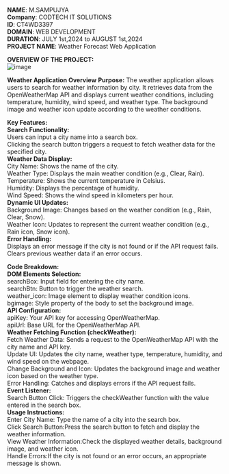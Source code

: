 **NAME**: M.SAMPUJYA\
**Company**: CODTECH IT SOLUTIONS\
**ID**: CT4WD3397\
**DOMAIN**: WEB DEVELOPMENT\
**DURATION**: JULY 1st,2024 to AUGUST 1st,2024\
**PROJECT NAME**: Weather Forecast Web Application

****OVERVIEW OF THE PROJECT:****\
![image](https://github.com/user-attachments/assets/bf049fe1-d274-45cb-9db2-158351fe5034)


**Weather Application Overview**
**Purpose:**
The weather application allows users to search for weather information by city.
It retrieves data from the OpenWeatherMap API and displays current weather conditions, including temperature, humidity, wind speed, and weather type. 
The background image and weather icon update according to the weather conditions.

**Key Features:**\
**Search Functionality:**\
Users can input a city name into a search box.\
Clicking the search button triggers a request to fetch weather data for the specified city.\
**Weather Data Display:**\
City Name: Shows the name of the city.\
Weather Type: Displays the main weather condition (e.g., Clear, Rain).\
Temperature: Shows the current temperature in Celsius.\
Humidity: Displays the percentage of humidity.\
Wind Speed: Shows the wind speed in kilometers per hour.\
**Dynamic UI Updates:**\
Background Image: Changes based on the weather condition (e.g., Rain, Clear, Snow).\
Weather Icon: Updates to represent the current weather condition (e.g., Rain icon, Snow icon).\
**Error Handling:**\
Displays an error message if the city is not found or if the API request fails.\
Clears previous weather data if an error occurs.

**Code Breakdown:**\
**DOM Elements Selection:**\
searchBox: Input field for entering the city name.\
searchBtn: Button to trigger the weather search.\
weather_icon: Image element to display weather condition icons.\
bgimage: Style property of the body to set the background image.\
**API Configuration:**\
apiKey: Your API key for accessing OpenWeatherMap.\
apiUrl: Base URL for the OpenWeatherMap API.\
**Weather Fetching Function (checkWeather):**\
Fetch Weather Data: Sends a request to the OpenWeatherMap API with the city name and API key.\
Update UI: Updates the city name, weather type, temperature, humidity, and wind speed on the webpage.\
Change Background and Icon: Updates the background image and weather icon based on the weather type.\
Error Handling: Catches and displays errors if the API request fails.\
**Event Listener:**\
Search Button Click: Triggers the checkWeather function with the value entered in the search box.\
**Usage Instructions:**\
Enter City Name: Type the name of a city into the search box.\
Click Search Button:Press the search button to fetch and display the weather information.\
View Weather Information:Check the displayed weather details, background image, and weather icon.\
Handle Errors:If the city is not found or an error occurs, an appropriate message is shown.
